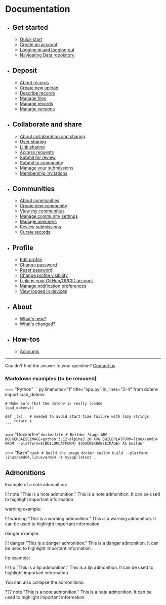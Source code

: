 <!-- markdownlint-disable MD007 -->

# Documentation

<div class="grid cards" markdown>

- ## Get started

    - [Quick start](#)
    - [Create an account](#)
    - [Logging in and logging out](#)
    - [Navigating Data repoistory](#)

- ## Deposit

    - [About records](#)
    - [Create new upload](#)
    - [Describe records](#)
    - [Manage files](#)
    - [Manage records](#)
    - [Manage versions](#)

- ## Collaborate and share

    - [About collaboration and sharing](#)
    - [User sharing](#)
    - [Link sharing](#)
    - [Access requests](#)
    - [Submit for review](#)
    - [Submit to community](#)
    - [Manage your submissions](#)
    - [Membership invitations](#)

- ## Communities

    - [About communities](#)
    - [Create new community](#)
    - [View my communities](#)
    - [Manage community settings](#)
    - [Manage members](#)
    - [Review submissions](#)
    - [Curate records](#)

- ## Profile

    - [Edit profile](#)
    - [Change password](#)
    - [Reset password](#)
    - [Change profile visibility](#)
    - [Linking your GitHub/ORCID account](#)
    - [Manage notification preferences](#)
    - [View logged in devices](#)

- ## About

    - [What's new?](#)
    - [What's changed?](#)

- ## How-tos

    - [Accounts](#)

</div>

---

Couldn't find the answer to your question? [Contact us](https://www.kth.se/om/fakta).

### Markdown examples (to be removed)

=== "Python"
    ```py linenums="1" title="app.py" hl_lines="2-4"
    from dotenv import load_dotenv

    # Make sure that the dotenv is really loaded
    load_dotenv()

    def _(x):  # needed to avoid start time failure with lazy strings
        return x
    ```

=== "Dockerfile"
    ```dockerfile
    # Builder Stage
    ARG DOCKERBAESEIMAGE=python:3.12-alpine3.20
    ARG BUILDPLATFORM=linux/amd64
    FROM --platform=${BUILDPLATFORM} ${DOCKERBAESEIMAGE} AS builder
    ```

=== "Bash"
    ```bash
    # Build the image
    docker buildx build --platform linux/amd64,linux/arm64 -t myapp:latest .
    ```

## Admonitions

Example of a note admonition:

!!! note "This is a note admonition."
    This is a note admonition. It can be used to highlight important information.

warning example:

!!! warning "This is a warning admonition."
    This is a warning admonition. It can be used to highlight important information.

danger example:

!!! danger "This is a danger admonition."
    This is a danger admonition. It can be used to highlight important information.

tip example:

!!! tip "This is a tip admonition."
    This is a tip admonition. It can be used to highlight important information.

You can also collapse the admonitions:

??? note "This is a note admonition."
    This is a note admonition. It can be used to highlight important information.
